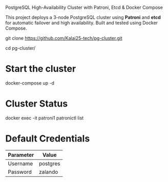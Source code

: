 PostgreSQL High-Availability Cluster with Patroni, Etcd & Docker Compose


This project deploys a 3-node PostgreSQL cluster using **Patroni** and **etcd** for automatic failover and high availability. Built and tested using Docker Compose.


git clone https://github.com/Kalai25-tech/pg-cluster.git

cd pg-cluster/

# Start the cluster
docker-compose up -d


# Cluster Status
docker exec -it patroni1 patronictl list


# Default Credentials

| Parameter | Value    |
| --------- | -------- |
| Username  | postgres |
| Password  | zalando  |


